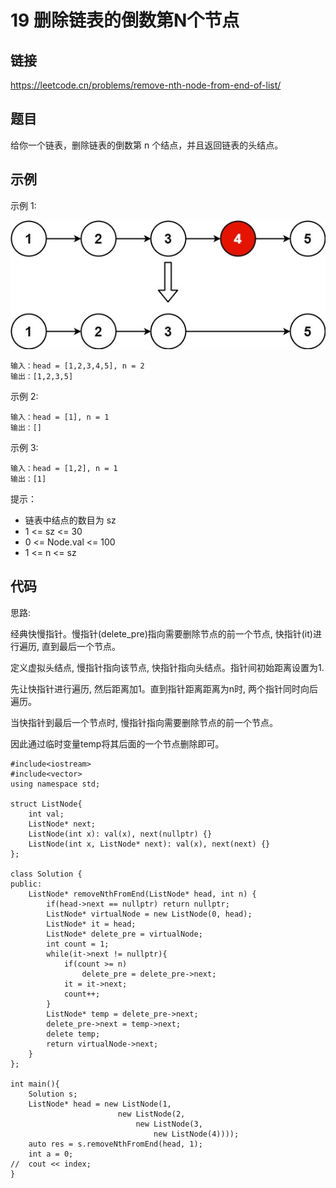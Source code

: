 # 19 删除链表的倒数第N个节点
## 链接
https://leetcode.cn/problems/remove-nth-node-from-end-of-list/

## 题目 
给你一个链表，删除链表的倒数第 n 个结点，并且返回链表的头结点。

## 示例
示例 1:

![](img/5example.jpg)
```
输入：head = [1,2,3,4,5], n = 2
输出：[1,2,3,5]
```
示例 2:
```
输入：head = [1], n = 1
输出：[]
```
示例 3:
```
输入：head = [1,2], n = 1
输出：[1]
```

提示：

- 链表中结点的数目为 sz
- 1 <= sz <= 30
- 0 <= Node.val <= 100
- 1 <= n <= sz 

## 代码
思路:

经典快慢指针。慢指针(delete_pre)指向需要删除节点的前一个节点, 快指针(it)进行遍历, 直到最后一个节点。

定义虚拟头结点, 慢指针指向该节点, 快指针指向头结点。指针间初始距离设置为1.

先让快指针进行遍历, 然后距离加1。直到指针距离距离为n时, 两个指针同时向后遍历。

当快指针到最后一个节点时, 慢指针指向需要删除节点的前一个节点。

因此通过临时变量temp将其后面的一个节点删除即可。

```
#include<iostream>
#include<vector>
using namespace std;

struct ListNode{
	int val;
	ListNode* next;
	ListNode(int x): val(x), next(nullptr) {}
	ListNode(int x, ListNode* next): val(x), next(next) {}
};

class Solution {
public:
    ListNode* removeNthFromEnd(ListNode* head, int n) {
		if(head->next == nullptr) return nullptr;
		ListNode* virtualNode = new ListNode(0, head);
		ListNode* it = head;
		ListNode* delete_pre = virtualNode;
		int count = 1;
		while(it->next != nullptr){
			if(count >= n)
				delete_pre = delete_pre->next;
			it = it->next;
			count++;
		}
		ListNode* temp = delete_pre->next;
		delete_pre->next = temp->next;
		delete temp;
		return virtualNode->next;
    }
};

int main(){
	Solution s;
	ListNode* head = new ListNode(1,
						new ListNode(2,
							new ListNode(3,
								new ListNode(4))));
	auto res = s.removeNthFromEnd(head, 1);
	int a = 0;
//	cout << index;
}
```